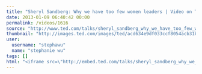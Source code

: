 ```yaml
---
title: "Sheryl Sandberg: Why we have too few women leaders | Video on TED.com"
date: 2013-01-09 06:40:42 00:00
permalink: /videos/1616
source: "http://www.ted.com/talks/sheryl_sandberg_why_we_have_too_few_women_leaders.html"
thumbnail: "http://images.ted.com/images/ted/acd634e9df033ccf8054acb31b5107408e945a2a_389x292.jpg"
user:
  username: "stephawu"
  name: "stephanie wu"
tags: []
html: "<iframe src=\"http://embed.ted.com/talks/sheryl_sandberg_why_we_have_too_few_women_leaders.html\" width=\"560\" height=\"315\" frameborder=\"0\" scrolling=\"no\" webkitAllowFullScreen mozallowfullscreen allowFullScreen></iframe>"
---
```


